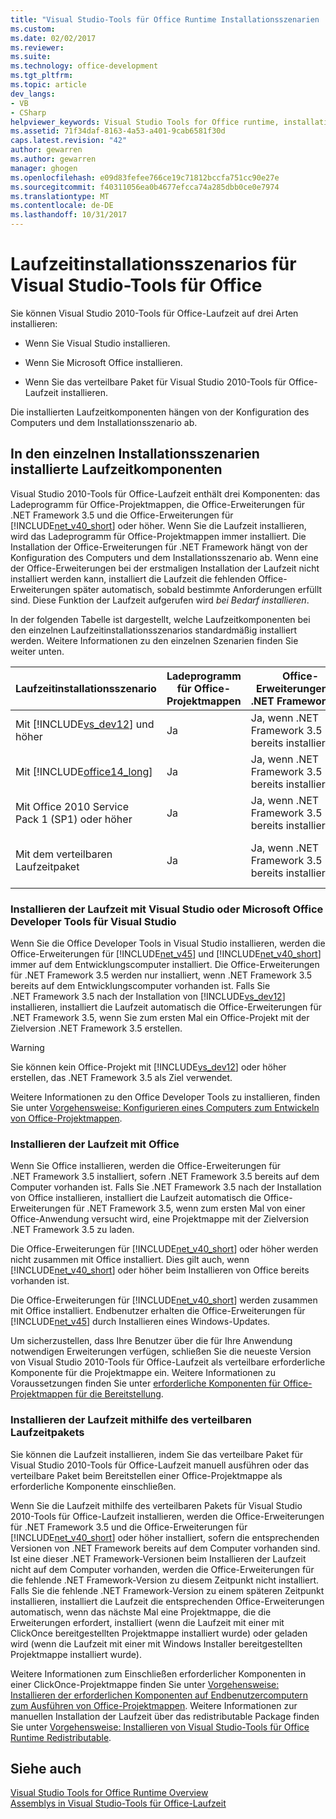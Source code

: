 ```yaml
---
title: "Visual Studio-Tools für Office Runtime Installationsszenarien | Microsoft Docs"
ms.custom: 
ms.date: 02/02/2017
ms.reviewer: 
ms.suite: 
ms.technology: office-development
ms.tgt_pltfrm: 
ms.topic: article
dev_langs:
- VB
- CSharp
helpviewer_keywords: Visual Studio Tools for Office runtime, installation scenarios
ms.assetid: 71f34daf-8163-4a53-a401-9cab6581f30d
caps.latest.revision: "42"
author: gewarren
ms.author: gewarren
manager: ghogen
ms.openlocfilehash: e09d83fefee766ce19c71812bccfa751cc90e27e
ms.sourcegitcommit: f40311056ea0b4677efcca74a285dbb0ce0e7974
ms.translationtype: MT
ms.contentlocale: de-DE
ms.lasthandoff: 10/31/2017
---
```

# <a name="visual-studio-tools-for-office-runtime-installation-scenarios"></a>Laufzeitinstallationsszenarios für Visual Studio-Tools für Office
  Sie können Visual Studio 2010-Tools für Office-Laufzeit auf drei Arten installieren:  
  
-   Wenn Sie Visual Studio installieren.  
  
-   Wenn Sie Microsoft Office installieren.  
  
-   Wenn Sie das verteilbare Paket für Visual Studio 2010-Tools für Office-Laufzeit installieren.  
  
 Die installierten Laufzeitkomponenten hängen von der Konfiguration des Computers und dem Installationsszenario ab.  
  
## <a name="runtime-components-that-are-installed-in-each-installation-scenario"></a>In den einzelnen Installationsszenarien installierte Laufzeitkomponenten  
 Visual Studio 2010-Tools für Office-Laufzeit enthält drei Komponenten: das Ladeprogramm für Office-Projektmappen, die Office-Erweiterungen für .NET Framework 3.5 und die Office-Erweiterungen für [!INCLUDE[net_v40_short](../sharepoint/includes/net-v40-short-md.md)] oder höher. Wenn Sie die Laufzeit installieren, wird das Ladeprogramm für Office-Projektmappen immer installiert. Die Installation der Office-Erweiterungen für .NET Framework hängt von der Konfiguration des Computers und dem Installationsszenario ab. Wenn eine der Office-Erweiterungen bei der erstmaligen Installation der Laufzeit nicht installiert werden kann, installiert die Laufzeit die fehlenden Office-Erweiterungen später automatisch, sobald bestimmte Anforderungen erfüllt sind. Diese Funktion der Laufzeit aufgerufen wird *bei Bedarf installieren*.  
  
 In der folgenden Tabelle ist dargestellt, welche Laufzeitkomponenten bei den einzelnen Laufzeitinstallationsszenarios standardmäßig installiert werden. Weitere Informationen zu den einzelnen Szenarien finden Sie weiter unten.  
  
|Laufzeitinstallationsszenario|Ladeprogramm für Office-Projektmappen|Office-Erweiterungen für .NET Framework 3.5|Office-Erweiterungen für [!INCLUDE[net_v40_short](../sharepoint/includes/net-v40-short-md.md)]|Office-Erweiterungen für [!INCLUDE[net_v45](../vsto/includes/net-v45-md.md)]|  
|-----------------------------------|----------------------------|--------------------------------------------------|---------------------------------------------------------------------------------------|---------------------------------------------------------------------------|  
|Mit [!INCLUDE[vs_dev12](../vsto/includes/vs-dev12-md.md)] und höher|Ja|Ja, wenn .NET Framework 3.5 bereits installiert ist.|Ja|Ja|  
|Mit [!INCLUDE[office14_long](../vsto/includes/office14-long-md.md)]|Ja|Ja, wenn .NET Framework 3.5 bereits installiert ist.|Nein|Nein|  
|Mit Office 2010 Service Pack 1 (SP1) oder höher|Ja|Ja, wenn .NET Framework 3.5 bereits installiert ist.|Ja, wenn [!INCLUDE[net_v40_short](../sharepoint/includes/net-v40-short-md.md)] bereits installiert ist.|Nein|  
|Mit dem verteilbaren Laufzeitpaket|Ja|Ja, wenn .NET Framework 3.5 bereits installiert ist.|Ja, wenn [!INCLUDE[net_v40_short](../sharepoint/includes/net-v40-short-md.md)] bereits installiert ist.|Ja, wenn [!INCLUDE[net_v45](../vsto/includes/net-v45-md.md)] bereits installiert ist.|  
  
### <a name="installing-the-runtime-with-visual-studio-or-the-microsoft-office-developer-tools-for-visual-studio"></a>Installieren der Laufzeit mit Visual Studio oder Microsoft Office Developer Tools für Visual Studio  
 Wenn Sie die Office Developer Tools in Visual Studio installieren, werden die Office-Erweiterungen für [!INCLUDE[net_v45](../vsto/includes/net-v45-md.md)] und [!INCLUDE[net_v40_short](../sharepoint/includes/net-v40-short-md.md)] immer auf dem Entwicklungscomputer installiert. Die Office-Erweiterungen für .NET Framework 3.5 werden nur installiert, wenn .NET Framework 3.5 bereits auf dem Entwicklungscomputer vorhanden ist. Falls Sie .NET Framework 3.5 nach der Installation von [!INCLUDE[vs_dev12](../vsto/includes/vs-dev12-md.md)] installieren, installiert die Laufzeit automatisch die Office-Erweiterungen für .NET Framework 3.5, wenn Sie zum ersten Mal ein Office-Projekt mit der Zielversion .NET Framework 3.5 erstellen.  
  
> [!WARNING]  
>  Sie können kein Office-Projekt mit [!INCLUDE[vs_dev12](../vsto/includes/vs-dev12-md.md)] oder höher erstellen, das .NET Framework 3.5 als Ziel verwendet.  
  
 Weitere Informationen zu den Office Developer Tools zu installieren, finden Sie unter [Vorgehensweise: Konfigurieren eines Computers zum Entwickeln von Office-Projektmappen](../vsto/how-to-configure-a-computer-to-develop-office-solutions.md).  
  
### <a name="installing-the-runtime-with-office"></a>Installieren der Laufzeit mit Office  
 Wenn Sie Office installieren, werden die Office-Erweiterungen für .NET Framework 3.5 installiert, sofern .NET Framework 3.5 bereits auf dem Computer vorhanden ist. Falls Sie .NET Framework 3.5 nach der Installation von Office installieren, installiert die Laufzeit automatisch die Office-Erweiterungen für .NET Framework 3.5, wenn zum ersten Mal von einer Office-Anwendung versucht wird, eine Projektmappe mit der Zielversion .NET Framework 3.5 zu laden.  
  
 Die Office-Erweiterungen für [!INCLUDE[net_v40_short](../sharepoint/includes/net-v40-short-md.md)] oder höher werden nicht zusammen mit Office installiert. Dies gilt auch, wenn [!INCLUDE[net_v40_short](../sharepoint/includes/net-v40-short-md.md)] oder höher beim Installieren von Office bereits vorhanden ist.  
  
 Die Office-Erweiterungen für [!INCLUDE[net_v40_short](../sharepoint/includes/net-v40-short-md.md)] werden zusammen mit Office installiert. Endbenutzer erhalten die Office-Erweiterungen für [!INCLUDE[net_v45](../vsto/includes/net-v45-md.md)] durch Installieren eines Windows-Updates.  
  
 Um sicherzustellen, dass Ihre Benutzer über die für Ihre Anwendung notwendigen Erweiterungen verfügen, schließen Sie die neueste Version von Visual Studio 2010-Tools für Office-Laufzeit als verteilbare erforderliche Komponente für die Projektmappe ein. Weitere Informationen zu Voraussetzungen finden Sie unter [erforderliche Komponenten für Office-Projektmappen für die Bereitstellung](http://msdn.microsoft.com/en-us/9f672809-43a3-40a1-9057-397ce3b5126e).  
  
### <a name="installing-the-runtime-by-using-the-runtime-redistributable"></a>Installieren der Laufzeit mithilfe des verteilbaren Laufzeitpakets  
 Sie können die Laufzeit installieren, indem Sie das verteilbare Paket für Visual Studio 2010-Tools für Office-Laufzeit manuell ausführen oder das verteilbare Paket beim Bereitstellen einer Office-Projektmappe als erforderliche Komponente einschließen.  
  
 Wenn Sie die Laufzeit mithilfe des verteilbaren Pakets für Visual Studio 2010-Tools für Office-Laufzeit installieren, werden die Office-Erweiterungen für .NET Framework 3.5 und die Office-Erweiterungen für [!INCLUDE[net_v40_short](../sharepoint/includes/net-v40-short-md.md)] oder höher installiert, sofern die entsprechenden Versionen von .NET Framework bereits auf dem Computer vorhanden sind. Ist eine dieser .NET Framework-Versionen beim Installieren der Laufzeit nicht auf dem Computer vorhanden, werden die Office-Erweiterungen für die fehlende .NET Framework-Version zu diesem Zeitpunkt nicht installiert. Falls Sie die fehlende .NET Framework-Version zu einem späteren Zeitpunkt installieren, installiert die Laufzeit die entsprechenden Office-Erweiterungen automatisch, wenn das nächste Mal eine Projektmappe, die die Erweiterungen erfordert, installiert (wenn die Laufzeit mit einer mit ClickOnce bereitgestellten Projektmappe installiert wurde) oder geladen wird (wenn die Laufzeit mit einer mit Windows Installer bereitgestellten Projektmappe installiert wurde).  
  
 Weitere Informationen zum Einschließen erforderlicher Komponenten in einer ClickOnce-Projektmappe finden Sie unter [Vorgehensweise: Installieren der erforderlichen Komponenten auf Endbenutzercomputern zum Ausführen von Office-Projektmappen](http://msdn.microsoft.com/en-us/74dd2c52-838f-4abf-b2b4-4d7b0c2a0a98). Weitere Informationen zur manuellen Installation der Laufzeit über das redistributable Package finden Sie unter [Vorgehensweise: Installieren von Visual Studio-Tools für Office Runtime Redistributable](../vsto/how-to-install-the-visual-studio-tools-for-office-runtime-redistributable.md).  
  
## <a name="see-also"></a>Siehe auch  
 [Visual Studio Tools for Office Runtime Overview](../vsto/visual-studio-tools-for-office-runtime-overview.md)   
 [Assemblys in Visual Studio-Tools für Office-Laufzeit](../vsto/assemblies-in-the-visual-studio-tools-for-office-runtime.md)  
  
  